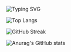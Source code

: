 

![Typing SVG](https://readme-typing-svg.demolab.com?font=Fira+Code&pause=1000&color=C1F724&background=0000000B&width=435&lines=Hi;I%E2%80%99m+Imran+Khan)

![Top Langs](https://github-readme-stats.vercel.app/api/top-langs/?username=imranKhan1402&layout=compact&theme=highcontrast&hide_border=true)

![GitHub Streak](https://streak-stats.demolab.com?user=imranKhan1402&theme=highcontrast&hide_border=true&date_format=M%20j%5B%2C%20Y%5D)


![Anurag's GitHub stats](https://github-readme-stats.vercel.app/api?username=imranKhan1402&show_icons=true&theme=highcontrast&hide_border=true)
